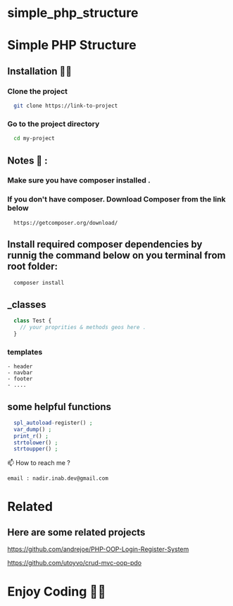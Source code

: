 
# simple_php_structure

# Simple PHP Structure 

## Installation 👩‍💻

### Clone the project
```bash
  git clone https://link-to-project
```

### Go to the project directory
```bash
  cd my-project
```

## Notes  🤔 : 
### Make sure you have composer installed  .
### If you don't have composer. Download Composer from the link below  
```
  https://getcomposer.org/download/
```
## Install required composer dependencies by runnig the command below on you terminal from root folder:
```bash
  composer install 
```
## _classes

```php
  class Test {
    // your proprities & methods geos here . 
  }
```
### templates 
```
- header
- navbar
- footer
- ....

```
##  some helpful functions 
```php
  spl_autoload-register() ;
  var_dump() ;
  print_r() ;
  strtolower() ;
  strtoupper() ;
```

📫 How to reach me ? 
```
email : nadir.inab.dev@gmail.com
```

# Related
## Here are some related projects

https://github.com/andrejoe/PHP-OOP-Login-Register-System

https://github.com/utoyvo/crud-mvc-oop-pdo

##

#  Enjoy Coding 👩‍💻
